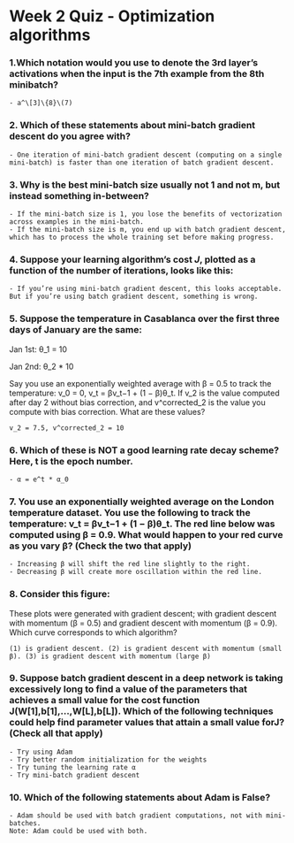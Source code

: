 # Week 2 Quiz - Optimization algorithms

### 1.Which notation would you use to denote the 3rd layer’s activations when the input is the 7th example from the 8th minibatch?

    - a^\[3]\{8}\(7)
    
### 2. Which of these statements about mini-batch gradient descent do you agree with?

    - One iteration of mini-batch gradient descent (computing on a single mini-batch) is faster than one iteration of batch gradient descent.
    
### 3. Why is the best mini-batch size usually not 1 and not m, but instead something in-between?

    - If the mini-batch size is 1, you lose the benefits of vectorization across examples in the mini-batch.
    - If the mini-batch size is m, you end up with batch gradient descent, which has to process the whole training set before making progress.
    
### 4. Suppose your learning algorithm’s cost ***J***, plotted as a function of the number of iterations, looks like this:

    - If you’re using mini-batch gradient descent, this looks acceptable. But if you’re using batch gradient descent, something is wrong.
    
    
### 5. Suppose the temperature in Casablanca over the first three days of January are the same:

Jan 1st: θ_1 = 10

Jan 2nd: θ_2 * 10

Say you use an exponentially weighted average with β = 0.5 to track the temperature: v_0 = 0, v_t = βv_t−1 + (1 − β)θ_t. If v_2 is the value computed after day 2 without bias correction, and v^corrected_2 is the value you compute with bias correction. What are these values?

    v_2 = 7.5, v^corrected_2 = 10
    
### 6. Which of these is NOT a good learning rate decay scheme? Here, t is the epoch number.

    - α = e^t * α_0
    
### 7. You use an exponentially weighted average on the London temperature dataset. You use the following to track the temperature: v_t = βv_t−1 + (1 − β)θ_t. The red line below was computed using β = 0.9. What would happen to your red curve as you vary β? (Check the two that apply)

    - Increasing β will shift the red line slightly to the right.
    - Decreasing β will create more oscillation within the red line.
    
### 8. Consider this figure:

These plots were generated with gradient descent; with gradient descent with momentum (β = 0.5) and gradient descent with momentum (β = 0.9). Which curve corresponds to which algorithm?

    (1) is gradient descent. (2) is gradient descent with momentum (small β). (3) is gradient descent with momentum (large β)

### 9. Suppose batch gradient descent in a deep network is taking excessively long to find a value of the parameters that achieves a small value for the cost function J(W[1],b[1],...,W[L],b[L]). Which of the following techniques could help find parameter values that attain a small value forJ? (Check all that apply)

    - Try using Adam
    - Try better random initialization for the weights
    - Try tuning the learning rate α
    - Try mini-batch gradient descent


### 10. Which of the following statements about Adam is False? 
    - Adam should be used with batch gradient computations, not with mini-batches.   
    Note: Adam could be used with both.
